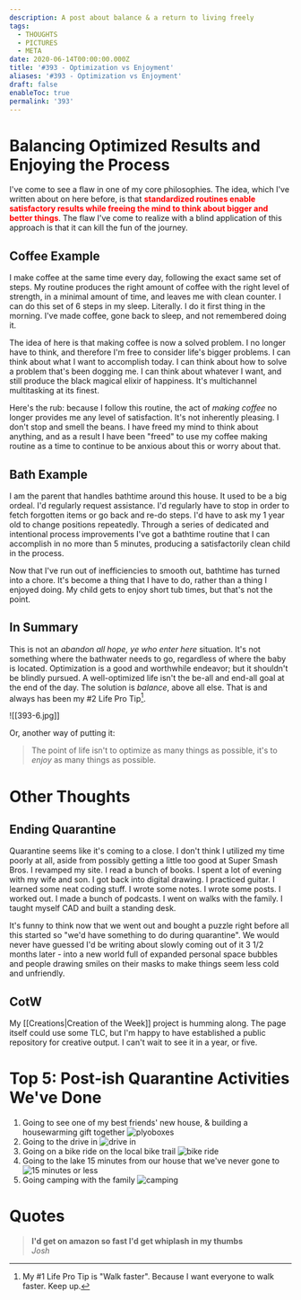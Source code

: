 ```yaml
---
description: A post about balance & a return to living freely
tags:
  - THOUGHTS
  - PICTURES
  - META
date: 2020-06-14T00:00:00.000Z
title: '#393 - Optimization vs Enjoyment'
aliases: '#393 - Optimization vs Enjoyment'
draft: false
enableToc: true
permalink: '393'
---
```


# Balancing Optimized Results and Enjoying the Process
I've come to see a flaw in one of my core philosophies. The idea, which I've written about on here before, is that <span style="color: red">**standardized routines enable satisfactory results while freeing the mind to think about bigger and better things**</span>. The flaw I've come to realize with a blind application of this approach is that it can kill the fun of the journey.

## Coffee Example 
I make coffee at the same time every day, following the exact same set of steps. My routine produces the right amount of coffee with the right level of strength, in a minimal amount of time, and leaves me with clean counter. I can do this set of 6 steps in my sleep. Literally. I do it first thing in the morning. I've made coffee, gone back to sleep, and not remembered doing it.

The idea of here is that making coffee is now a solved problem. I no longer have to think, and therefore I'm free to consider life's bigger problems. I can think about what I want to accomplish today. I can think about how to solve a problem that's been dogging me. I can think about whatever I want, and still produce the black magical elixir of happiness. It's multichannel multitasking at its finest.

Here's the rub: because I follow this routine, the act of *making coffee* no longer provides me any level of satisfaction. It's not inherently pleasing. I don't stop and smell the beans. I have freed my mind to think about anything, and as a result I have been "freed" to use my coffee making routine as a time to continue to be anxious about this or worry about that. 

## Bath Example
I am the parent that handles bathtime around this house. It used to be a big ordeal. I'd regularly request assistance. I'd regularly have to stop in order to fetch forgotten items or go back and re-do steps. I'd have to ask my 1 year old to change positions repeatedly. Through a series of dedicated and intentional process improvements I've got a bathtime routine that I can accomplish in no more than 5 minutes, producing a satisfactorily clean child in the process.

Now that I've run out of inefficiencies to smooth out, bathtime has turned into a chore. It's become a thing that I have to do, rather than a thing I enjoyed doing. My child gets to enjoy short tub times, but that's not the point.

## In Summary

This is not an *abandon all hope, ye who enter here* situation. It's not something where the bathwater needs to go, regardless of where the baby is located. Optimization is a good and worthwhile endeavor; but it shouldn't be blindly pursued. A well-optimized life isn't the be-all and end-all goal at the end of the day. The solution is *balance*, above all else. That is and always has been my #2 Life Pro Tip[^1]. 

![[393-6.jpg]]

Or, another way of putting it:

> The point of life isn't to optimize as many things as possible, it's to *enjoy* as many things as possible.

# Other Thoughts  
## Ending Quarantine
Quarantine seems like it's coming to a close. I don't think I utilized my time poorly at all, aside from possibly getting a little too good at Super Smash Bros. I revamped my site. I read a bunch of books. I spent a lot of evening with my wife and son. I got back into digital drawing. I practiced guitar. I learned some neat coding stuff. I wrote some notes. I wrote some posts. I worked out. I made a bunch of podcasts. I went on walks with the family. I taught myself CAD and built a standing desk.

It's funny to think now that we went out and bought a puzzle right before all this started so "we'd have something to do during quarantine". We would never have guessed I'd be writing about slowly coming out of it 3 1/2 months later - into a new world full of expanded personal space bubbles and people drawing smiles on their masks to make things seem less cold and unfriendly.

## CotW
My [[Creations|Creation of the Week]] project is humming along. The page itself could use some TLC, but I'm happy to have established a public repository for creative output. I can't wait to see it in a year, or five.

# Top 5: Post-ish Quarantine Activities We've Done
1. Going to see one of my best friends' new house, & building a housewarming gift together 
   ![plyoboxes](assets/393-1.jpg)
2. Going to the drive in 
   ![drive in](assets/393-2.jpg)
3. Going on a bike ride on the local bike trail 
   ![bike ride](assets/393-3.jpg)
4. Going to the lake 15 minutes from our house that we've never gone to 
   ![15 minutes or less](assets/393-4.jpg)
5. Going camping with the family 
   ![camping](assets/393-5.jpg)


# Quotes

> **I'd get on amazon so fast I'd get whiplash in my thumbs**  
<cite>Josh</cite>


[^1]: My #1 Life Pro Tip is "Walk faster". Because I want everyone to walk faster. Keep up.
